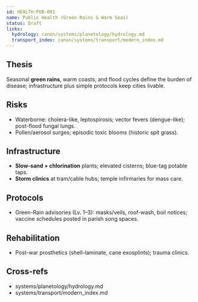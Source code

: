 ```yaml
---
id: HEALTH:PUB-001
name: Public Health (Green Rains & Warm Seas)
status: Draft
links:
  hydrology: canon/systems/planetology/hydrology.md
  transport_index: canon/systems/transport/modern_index.md
---
```


## Thesis
Seasonal **green rains**, warm coasts, and flood cycles define the burden of disease; infrastructure plus simple protocols keep cities livable.

## Risks
- Waterborne: cholera-like, leptospirosis; vector fevers (dengue-like); post-flood fungal lungs.  
- Pollen/aerosol surges; episodic toxic blooms (historic spit grass).

## Infrastructure
- **Slow-sand + chlorination** plants; elevated cisterns; blue-tag potable taps.  
- **Storm clinics** at tram/cable hubs; temple infirmaries for mass care. 

## Protocols
- Green-Rain advisories (Lv. 1–3): masks/veils, roof-wash, boil notices; vaccine schedules posted in parish song spaces. 

## Rehabilitation
- Post-war prosthetics (shell-laminate, cane exosplints); trauma clinics. 
## Cross-refs
- systems/planetology/hydrology.md  
- systems/transport/modern_index.md